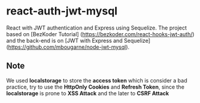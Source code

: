 # react-auth-jwt-mysql

React with JWT authentication and Express using Sequelize. The project based on [BezKoder Tutorial] (<https://bezkoder.com/react-hooks-jwt-auth/>) and the back-end is on [JWT with Express and Sequelize] (<https://github.com/mbougarne/node-jwt-mysql>).

## Note

We used **localstorage** to store the **access token** which is consider a bad practice, try to use the **HttpOnly Cookies** and **Refresh Token**, since the **localstorage** is prone to **XSS Attack** and the later to **CSRF Attack**
